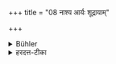 +++
title = "08 नाश्य आर्यः शूद्रायाम्"

+++

<details><summary>Bühler</summary>

8. A man of one of the first three castes (who commits adultery) with a woman of the Śūdra caste shall be banished.
</details>

<details><summary>हरदत्त-टीका</summary>

## सूत्रम्
नाश्य आर्यश्शूद्रायाम् ॥ ८॥  
## टिप्पनी
आर्यस्त्रैवर्णिकः, शूद्रायां परभार्यायां प्रसक्तो राज्ञा राष्ट्रान्नाश्यः निर्वास्यः ॥८॥
</details>
